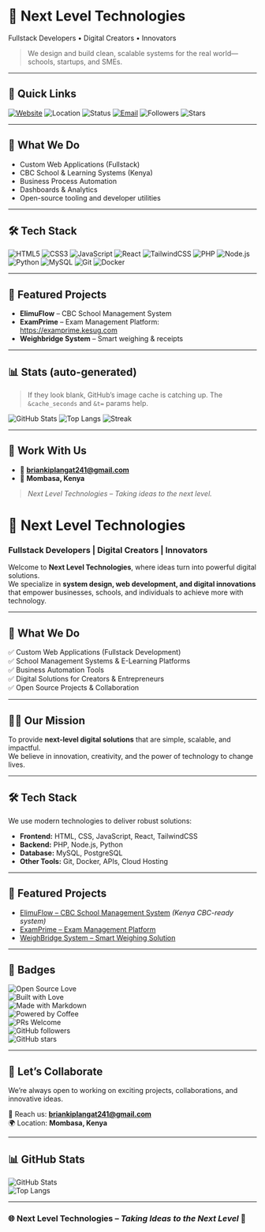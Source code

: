 # 🚀 Next Level Technologies

Fullstack Developers • Digital Creators • Innovators

> We design and build clean, scalable systems for the real world—schools, startups, and SMEs.

---

## 🔖 Quick Links
[![Website](https://img.shields.io/badge/Website-examprime.kesug.com-informational?logo=google-chrome)](https://examprime.kesug.com)
![Location](https://img.shields.io/badge/Mombasa-Kenya-blue)
![Status](https://img.shields.io/badge/Open%20to%20Collaboration-Yes-success)
[![Email](https://img.shields.io/badge/Email-briankiplangat241%40gmail.com-red?logo=gmail)](mailto:briankiplangat241@gmail.com)
![Followers](https://img.shields.io/github/followers/Mwanaumewakenya?style=social)
![Stars](https://img.shields.io/github/stars/Mwanaumewakenya?affiliations=OWNER%2CCOLLABORATOR&style=social)

---

## 🌟 What We Do
- Custom Web Applications (Fullstack)
- CBC School & Learning Systems (Kenya)
- Business Process Automation
- Dashboards & Analytics
- Open-source tooling and developer utilities

---

## 🛠️ Tech Stack
![HTML5](https://img.shields.io/badge/HTML5-–-orange?logo=html5)
![CSS3](https://img.shields.io/badge/CSS3-–-blue?logo=css3)
![JavaScript](https://img.shields.io/badge/JavaScript-–-yellow?logo=javascript)
![React](https://img.shields.io/badge/React-–-lightgrey?logo=react)
![TailwindCSS](https://img.shields.io/badge/Tailwind-–-06B6D4?logo=tailwindcss&logoColor=white)
![PHP](https://img.shields.io/badge/PHP-–-777BB4?logo=php&logoColor=white)
![Node.js](https://img.shields.io/badge/Node.js-–-339933?logo=nodedotjs&logoColor=white)
![Python](https://img.shields.io/badge/Python-–-3776AB?logo=python&logoColor=white)
![MySQL](https://img.shields.io/badge/MySQL-–-4479A1?logo=mysql&logoColor=white)
![Git](https://img.shields.io/badge/Git-–-F05032?logo=git&logoColor=white)
![Docker](https://img.shields.io/badge/Docker-–-2496ED?logo=docker&logoColor=white)

---

## 📌 Featured Projects
- **ElimuFlow** – CBC School Management System  
- **ExamPrime** – Exam Management Platform: https://examprime.kesug.com  
- **Weighbridge System** – Smart weighing & receipts

---

## 📊 Stats (auto-generated)
> If they look blank, GitHub’s image cache is catching up. The `&cache_seconds` and `&t=` params help.

![GitHub Stats](https://github-readme-stats.vercel.app/api?username=Mwanaumewakenya&show_icons=true&rank_icon=github&cache_seconds=7200&t=1)
![Top Langs](https://github-readme-stats.vercel.app/api/top-langs/?username=Mwanaumewakenya&layout=compact&cache_seconds=7200&t=2)
![Streak](https://streak-stats.demolab.com?user=Mwanaumewakenya&cache_seconds=7200&t=3)

---

## 🤝 Work With Us
- 📧 **briankiplangat241@gmail.com**
- 📍 **Mombasa, Kenya**

> *Next Level Technologies – Taking ideas to the next level.*
# 🚀 Next Level Technologies  

### Fullstack Developers | Digital Creators | Innovators  

Welcome to **Next Level Technologies**, where ideas turn into powerful digital solutions.  
We specialize in **system design, web development, and digital innovations** that empower businesses, schools, and individuals to achieve more with technology.  

---

## 🌟 What We Do  
✅ Custom Web Applications (Fullstack Development)  
✅ School Management Systems & E-Learning Platforms  
✅ Business Automation Tools  
✅ Digital Solutions for Creators & Entrepreneurs  
✅ Open Source Projects & Collaboration  

---

## 👨‍💻 Our Mission  
To provide **next-level digital solutions** that are simple, scalable, and impactful.  
We believe in innovation, creativity, and the power of technology to change lives.  

---

## 🛠️ Tech Stack  
We use modern technologies to deliver robust solutions:  

- **Frontend:** HTML, CSS, JavaScript, React, TailwindCSS  
- **Backend:** PHP, Node.js, Python  
- **Database:** MySQL, PostgreSQL  
- **Other Tools:** Git, Docker, APIs, Cloud Hosting  

---

## 📌 Featured Projects  
- [ElimuFlow – CBC School Management System](#) *(Kenya CBC-ready system)*  
- [ExamPrime – Exam Management Platform](https://examprime.kesug.com)  
- [WeighBridge System – Smart Weighing Solution](#)  

---

## 🔖 Badges  

![Open Source Love](https://badges.frapsoft.com/os/v2/open-source.svg?v=103)  
![Built with Love](https://forthebadge.com/images/badges/built-with-love.svg)  
![Made with Markdown](https://forthebadge.com/images/badges/made-with-markdown.svg)  
![Powered by Coffee](https://forthebadge.com/images/badges/powered-by-coffee.svg)  
![PRs Welcome](https://img.shields.io/badge/PRs-welcome-brightgreen.svg?style=flat-square)  
![GitHub followers](https://img.shields.io/github/followers/Mwanaumewakenya?label=Follow&style=social)  
![GitHub stars](https://img.shields.io/github/stars/Mwanaumewakenya?style=social)  

---

## 🤝 Let’s Collaborate  
We’re always open to working on exciting projects, collaborations, and innovative ideas.  

📧 Reach us: **briankiplangat241@gmail.com**  
🌍 Location: **Mombasa, Kenya**  

---

## 📊 GitHub Stats  
![GitHub Stats](https://github-readme-stats.vercel.app/api?username=Mwanaumewakenya&show_icons=true&theme=tokyonight)  
![Top Langs](https://github-readme-stats.vercel.app/api/top-langs/?username=Mwanaumewakenya&layout=compact&theme=tokyonight)  

---

### 🌐 Next Level Technologies – *Taking Ideas to the Next Level* 🚀